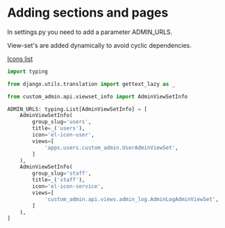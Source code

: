 # Adding sections and pages

In settings.py you need to add a parameter ADMIN_URLS.

View-set's are added dynamically to avoid cyclic dependencies.

[Icons list](https://element.eleme.io/#/en-US/component/icon)

```python
import typing

from django.utils.translation import gettext_lazy as _

from custom_admin.api.viewset_info import AdminViewSetInfo

ADMIN_URLS: typing.List[AdminViewSetInfo] = [
    AdminViewSetInfo(
        group_slug='users',
        title=_('users'),
        icon='el-icon-user',
        views=[
            'apps.users.custom_admin.UserAdminViewSet',
        ]
    ),
    AdminViewSetInfo(
        group_slug='staff',
        title=_('staff'),
        icon='el-icon-service',
        views=[
            'custom_admin.api.views.admin_log.AdminLogAdminViewSet',
        ]
    ),
]
```

